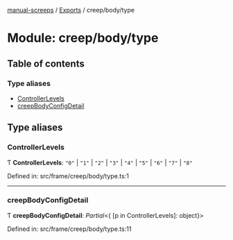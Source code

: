 [manual-screeps](../README.md) / [Exports](../modules.md) / creep/body/type

# Module: creep/body/type

## Table of contents

### Type aliases

- [ControllerLevels](creep_body_type.md#controllerlevels)
- [creepBodyConfigDetail](creep_body_type.md#creepbodyconfigdetail)

## Type aliases

### ControllerLevels

Ƭ **ControllerLevels**: ``"0"`` \| ``"1"`` \| ``"2"`` \| ``"3"`` \| ``"4"`` \| ``"5"`` \| ``"6"`` \| ``"7"`` \| ``"8"``

Defined in: src/frame/creep/body/type.ts:1

___

### creepBodyConfigDetail

Ƭ **creepBodyConfigDetail**: *Partial*<{ [p in ControllerLevels]: object}\>

Defined in: src/frame/creep/body/type.ts:11
